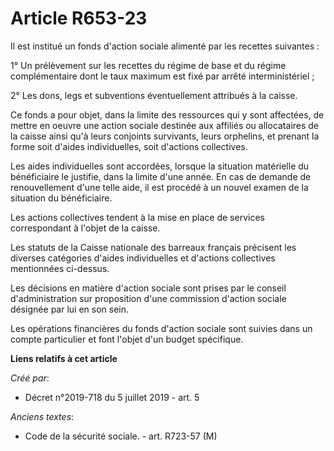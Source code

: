 # Article R653-23

Il est institué un fonds d'action sociale alimenté par les recettes suivantes :

1° Un prélèvement sur les recettes du régime de base et du régime complémentaire dont le taux maximum est fixé par arrêté
interministériel ;

2° Les dons, legs et subventions éventuellement attribués à la caisse.

Ce fonds a pour objet, dans la limite des ressources qui y sont affectées, de mettre en oeuvre une action sociale destinée
aux affiliés ou allocataires de la caisse ainsi qu'à leurs conjoints survivants, leurs orphelins, et prenant la forme soit
d'aides individuelles, soit d'actions collectives.

Les aides individuelles sont accordées, lorsque la situation matérielle du bénéficiaire le justifie, dans la limite d'une
année. En cas de demande de renouvellement d'une telle aide, il est procédé à un nouvel examen de la situation du
bénéficiaire.

Les actions collectives tendent à la mise en place de services correspondant à l'objet de la caisse.

Les statuts de la Caisse nationale des barreaux français précisent les diverses catégories d'aides individuelles et d'actions
collectives mentionnées ci-dessus.

Les décisions en matière d'action sociale sont prises par le conseil d'administration sur proposition d'une commission
d'action sociale désignée par lui en son sein.

Les opérations financières du fonds d'action sociale sont suivies dans un compte particulier et font l'objet d'un budget
spécifique.

**Liens relatifs à cet article**

_Créé par_:

  - Décret n°2019-718 du 5 juillet 2019 - art. 5

_Anciens textes_:

  - Code de la sécurité sociale. - art. R723-57 (M)
